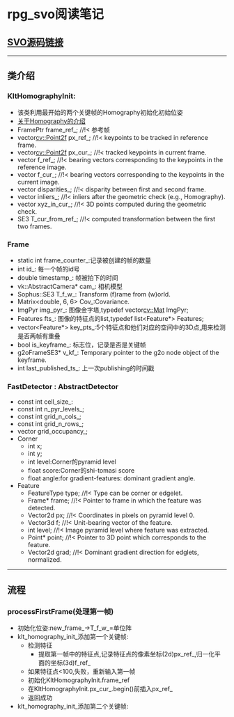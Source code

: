 # rpg_svo阅读笔记
## [SVO源码链接](https://github.com/uzh-rpg/rpg_svo)
------
## 类介绍
### KltHomographyInit:
- 该类利用最开始的两个关键帧的Homography初始化初始位姿
- [关于Homography的介绍](https://blog.csdn.net/heyijia0327/article/details/53782094)
- FramePtr frame_ref_;              //!< 参考帧
- vector<cv::Point2f> px_ref_;      //!< keypoints to be tracked in reference frame.
- vector<cv::Point2f> px_cur_;      //!< tracked keypoints in current frame.
- vector<Vector3d> f_ref_;          //!< bearing vectors corresponding to the keypoints in the reference image.
- vector<Vector3d> f_cur_;          //!< bearing vectors corresponding to the keypoints in the current image.
- vector<double> disparities_;      //!< disparity between first and second frame.
- vector<int> inliers_;             //!< inliers after the geometric check (e.g., Homography).
- vector<Vector3d> xyz_in_cur_;     //!< 3D points computed during the geometric check.
- SE3 T_cur_from_ref_;              //!< computed transformation between the first two frames.

### Frame
- static int frame_counter_:记录被创建的帧的数量
- int id_:                  每一个帧的id号
- double timestamp_:        帧被拍下的时间
- vk::AbstractCamera* cam_: 相机模型
- Sophus::SE3 T_f_w_:       Transform (f)rame from (w)orld.
- Matrix<double, 6, 6> Cov_:Covariance.
- ImgPyr img_pyr_:          图像金字塔,typedef vector<cv::Mat> ImgPyr;
- Features fts_:            图像的特征点的list,typedef list<Feature*> Features;
- vector<Feature*> key_pts_:5个特征点和他们对应的空间中的3D点,用来检测是否两帧有重叠
- bool is_keyframe_:        标志位，记录是否是关键帧
- g2oFrameSE3* v_kf_:       Temporary pointer to the g2o node object of the keyframe.
- int last_published_ts_:   上一次publishing的时间戳

### FastDetector : AbstractDetector
- const int cell_size_:
- const int n_pyr_levels_;
- const int grid_n_cols_;
- const int grid_n_rows_;
- vector<bool> grid_occupancy_;
- Corner
  - int x;
  - int y;
  - int level:Corner的pyramid level
  - float score:Corner的shi-tomasi score
  - float angle:for gradient-features: dominant gradient angle.
- Feature
  - FeatureType type;     //!< Type can be corner or edgelet.
  - Frame* frame;         //!< Pointer to frame in which the feature was detected.
  - Vector2d px;          //!< Coordinates in pixels on pyramid level 0.
  - Vector3d f;           //!< Unit-bearing vector of the feature.
  - int level;            //!< Image pyramid level where feature was extracted.
  - Point* point;         //!< Pointer to 3D point which corresponds to the feature.
  - Vector2d grad;        //!< Dominant gradient direction for edglets, normalized.

------
## 流程
### processFirstFrame(处理第一帧)
- 初始化位姿:new_frame_->T_f_w_=单位阵
- klt_homography_init_添加第一个关键帧:
  - 检测特征
    - 提取第一帧中的特征点,记录特征点的像素坐标(2d)px_ref_,归一化平面的坐标(3d)f_ref_
  - 如果特征点<100,失败，重新输入第一帧
  - 初始化KltHomographyInit.frame_ref
  - 在KltHomographyInit.px_cur_.begin()前插入px_ref_
  - 返回成功
- klt_homography_init_添加第二个关键帧: